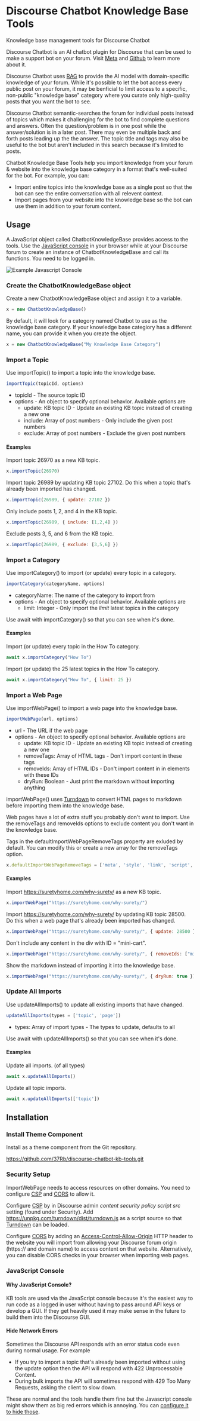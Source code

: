 # Discourse Chatbot Knowledge Base Tools
Knowledge base management tools for Discourse Chatbot

Discourse Chatbot is an AI chatbot plugin for Discourse that can be used to make a support bot on your forum. Visit [Meta](https://meta.discourse.org/t/discourse-chatbot-now-smarter-than-chatgpt/256652) and [Github](https://github.com/merefield/discourse-chatbot) to learn more about it.

Discourse Chatbot uses [RAG](https://help.openai.com/en/articles/8868588-retrieval-augmented-generation-rag-and-semantic-search-for-gpts) to provide the AI model with domain-specific knowledge of your forum. While it's possible to let the bot access every public post on your forum, it may be benficial to limit access to a specific, non-public "knowledge base" category where you curate only high-quality posts that you want the bot to see.

Discourse Chatbot semantic-searches the forum for individual posts instead of topics which makes it challenging for the bot to find complete questions and answers. Often the question/problem is in one post while the answer/solution is in a later post. There may even be multiple back and forth posts leading up the the answer. The topic title and tags may also be useful to the bot but aren't included in this search because it's limited to posts.

Chatbot Knowledge Base Tools help you import knowledge from your forum & website into the knowledge base category in a format that's well-suited for the bot. For example, you can:

* Import entire topics into the knowledge base as a single post so that the bot can see the entire conversation with all relevent context.
* Import pages from your website into the knowledge base so the bot can use them in addition to your forum content.

## Usage

A JavaScript object called ChatbotKnowledgeBase provides access to the tools. Use the [JavaScript console](https://www.coursera.support/s/article/learner-000001653-How-to-open-the-Javascript-console?language=en_US) in your browser while at your Discourse forum to create an instance of ChatbotKnowledgeBase and call its functions. You need to be logged in.

![Example Javascript Console](https://raw.githubusercontent.com/37Rb/discourse-chatbot-kb-tools/main/images/example-js-console.png)

### Create the ChatbotKnowledgeBase object

Create a new ChatbotKnowledgeBase object and assign it to a variable.

```javascript
x = new ChatbotKnowledgeBase()
```

By default, it will look for a category named Chatbot to use as the knowledge base category. If your knowledge base categiory has a different name, you can provide it when you create the object.

```javascript
x = new ChatbotKnowledgeBase("My Knowledge Base Category")
```

### Import a Topic

Use importTopic() to import a topic into the knowledge base.

```javascript
importTopic(topicId, options)
```

* topicId - The source topic ID
* options - An object to specify optional behavior. Available options are
  * update: KB topic ID - Update an existing KB topic instead of creating a new one
  * include: Array of post numbers - Only include the given post numbers
  * exclude: Array of post numbers - Exclude the given post numbers

#### Examples

Import topic 26970 as a new KB topic.

```javascript
x.importTopic(26970)
```

Import topic 26989 by updating KB topic 27102. Do this when a topic that's already been imported has changed.

```javascript
x.importTopic(26989, { update: 27102 })
```

Only include posts 1, 2, and 4 in the KB topic.

```javascript
x.importTopic(26989, { include: [1,2,4] })
```

Exclude posts 3, 5, and 6 from the KB topic.

```javascript
x.importTopic(26989, { exclude: [3,5,6] })
```

### Import a Category

Use importCategory() to import (or update) every topic in a category.

```javascript
importCategory(categoryName, options)
```

* categoryName: The name of the category to import from
* options - An object to specify optional behavior. Available options are
  * limit: Integer - Only import the *limit* latest topics in the category

Use await with importCategory() so that you can see when it's done.

#### Examples

Import (or update) every topic in the How To category.

```javascript
await x.importCategory("How To")
```

Import (or update) the 25 latest topics in the How To category.

```javascript
await x.importCategory("How To", { limit: 25 })
```

### Import a Web Page

Use importWebPage() to import a web page into the knowledge base.

```javascript
importWebPage(url, options)
```

* url - The URL if the web page
* options - An object to specify optional behavior. Available options are
  * update: KB topic ID - Update an existing KB topic instead of creating a new one
  * removeTags: Array of HTML tags - Don't import content in these tags
  * removeIds: Array of HTML IDs - Don't import content in in elements with these IDs
  * dryRun: Boolean - Just print the markdown without importing anything

importWebPage() uses [Turndown](https://github.com/mixmark-io/turndown) to convert HTML pages to markdown before importing them into the knowledge base.

Web pages have a lot of extra stuff you probably don't want to import. Use the removeTags and removeIds options to exclude content you don't want in the knowledge base.

Tags in the defaultImportWebPageRemoveTags property are exluded by default. You can modify this or create a new array for the removeTags option.

```javascript
x.defaultImportWebPageRemoveTags = ['meta', 'style', 'link', 'script', 'noscript', 'applet', 'area', 'object', 'nav', 'base', 'embed', 'object', 'param', 'header', 'hgroup', 'footer']
```

#### Examples

Import https://suretyhome.com/why-surety/ as a new KB topic.

```javascript
x.importWebPage("https://suretyhome.com/why-surety/")
```

Import https://suretyhome.com/why-surety/ by updating KB topic 28500. Do this when a web page that's already been imported has changed.

```javascript
x.importWebPage("https://suretyhome.com/why-surety/", { update: 28500 })
```

Don't include any content in the div with ID = "mini-cart".

```javascript
x.importWebPage("https://suretyhome.com/why-surety/", { removeIds: ["mini-cart"] })
```

Show the markdown instead of importing it into the knowledge base.

```javascript
x.importWebPage("https://suretyhome.com/why-surety/", { dryRun: true })
```

### Update All Imports

Use updateAllImports() to update all existing imports that have changed.

```javascript
updateAllImports(types = ['topic', 'page'])
```

* types: Array of import types - The types to update, defaults to all

Use await with updateAllImports() so that you can see when it's done.

#### Examples

Update all imports. (of all types)

```javascript
await x.updateAllImports()
```

Update all topic imports.

```javascript
await x.updateAllImports(['topic'])
```

## Installation

### Install Theme Component

Install as a theme component from the Git repository.

https://github.com/37Rb/discourse-chatbot-kb-tools.git

### Security Setup

ImportWebPage needs to access resources on other domains. You need to configure [CSP](https://developer.mozilla.org/en-US/docs/Web/HTTP/CSP) and [CORS](https://developer.mozilla.org/en-US/docs/Web/HTTP/CORS) to allow it.

Configure [CSP](https://developer.mozilla.org/en-US/docs/Web/HTTP/CSP) by in Discourse admin *content security policy script src* setting (found under Security). Add https://unpkg.com/turndown/dist/turndown.js as a script source so that [Turndown](https://github.com/mixmark-io/turndown) can be loaded.

Configure [CORS](https://developer.mozilla.org/en-US/docs/Web/HTTP/CORS) by adding an [Access-Control-Allow-Origin](https://developer.mozilla.org/en-US/docs/Web/HTTP/Headers/Access-Control-Allow-Origin) HTTP header to the website you will import from allowing your Discourse forum origin (https:// and domain name) to access content on that website. Alternatively, you can disable CORS checks in your browser when importing web pages.

### JavaScript Console

#### Why JavaScript Console?

KB tools are used via the JavaScript console because it's the easiest way to run code as a logged in user without having to pass around API keys or develop a GUI. If they get heavily used it may make sense in the future to build them into the Discourse GUI.

#### Hide Network Errors

Sometimes the Discourse API responds with an error status code even during normal usage. For example

* If you try to import a topic that's already been imported without using the update option then the API will respond with 422 Unprocessable Content.
* During bulk imports the API will sometimes respond with 429 Too Many Requests, asking the client to slow down.

These are normal and the tools handle them fine but the Javascript console might show them as big red errors which is annoying. You can [configure it to hide those](https://developer.chrome.com/docs/devtools/console/reference#network).

